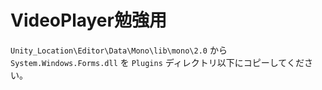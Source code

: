 VideoPlayer勉強用
======

`Unity_Location\Editor\Data\Mono\lib\mono\2.0` から `System.Windows.Forms.dll` を `Plugins` ディレクトリ以下にコピーしてください。

